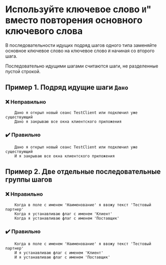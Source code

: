 # Используйте ключевое слово `И`" вместо повторения основного ключевого слова

В последовательности идущих подряд шагов одного типа заменяйте основное ключевое слово на ключевое слово `И` начиная со второго шага.

Последовательно идущими шагами считаются шаги, не разделенные пустой строкой.

## Пример 1. Подряд идущие шаги `Дано`

### ❌ Неправильно

```gherkin
	Дано я открыл новый сеанс TestClient или подключил уже существующий
	Дано я закрываю все окна клиентского приложения
```

### ✔️ Правильно

```gherkin
	Дано я открыл новый сеанс TestClient или подключил уже существующий
	И я закрываю все окна клиентского приложения
```

## Пример 2. Две отдельные последовательные группы шагов

### ❌ Нправильно

```gherkin
    Когда в поле с именем 'Наименование' я ввожу текст 'Тестовый партнер'
    Когда я устанавливаю флаг с именем 'Клиент'
    Когда я устанавливаю флаг с именем 'Поставщик'
```

### ✔️ Правильно

```gherkin
    Когда в поле с именем 'Наименование' я ввожу текст 'Тестовый партнер'
    И я устанавливаю флаг с именем 'Клиент'
    И я устанавливаю флаг с именем 'Поставщик'
```